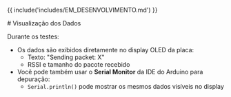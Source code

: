 {{ include('includes/EM_DESENVOLVIMENTO.md') }}

<div class="md-content-none">
# Visualização dos Dados

Durante os testes:

- Os dados são exibidos diretamente no display OLED da placa:
  - Texto: "Sending packet: X"
  - RSSI e tamanho do pacote recebido
- Você pode também usar o **Serial Monitor** da IDE do Arduino para depuração:
  - `Serial.println()` pode mostrar os mesmos dados visíveis no display
  </div>
